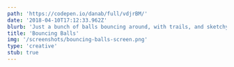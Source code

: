 ```yaml
---
path: 'https://codepen.io/danab/full/vdjrBM/'
date: '2018-04-10T17:12:33.962Z'
blurb: 'Just a bunch of balls bouncing around, with trails, and sketchy homemade physics.'
title: 'Bouncing Balls'
img: '/screenshots/bouncing-balls-screen.png'
type: 'creative'
stub: true
---
```

